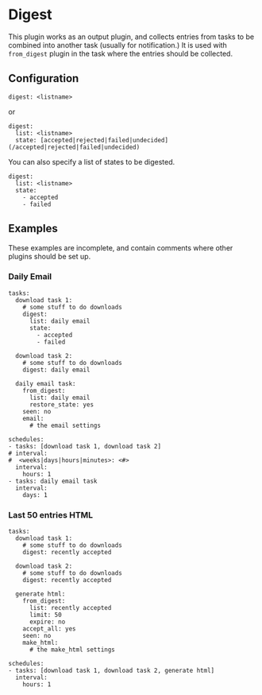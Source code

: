 # Digest
This plugin works as an output plugin, and collects entries from tasks to be combined into another task (usually for notification.) It is used with `from_digest` plugin in the task where the entries should be collected.

## Configuration
```
digest: <listname>
```
or
```
digest:
  list: <listname>
  state: [accepted|rejected|failed|undecided](/accepted|rejected|failed|undecided)
```
You can also specify a list of states to be digested.
```
digest:
  list: <listname>
  state:
    - accepted
    - failed
```

## Examples
These examples are incomplete, and contain comments where other plugins should be set up.
### Daily Email
```
tasks:
  download task 1:
    # some stuff to do downloads
    digest:
      list: daily email
      state:
        - accepted
        - failed

  download task 2:
    # some stuff to do downloads
    digest: daily email

  daily email task:
    from_digest:
      list: daily email
      restore_state: yes
    seen: no
    email:
      # the email settings

schedules:
- tasks: [download task 1, download task 2]
# interval:
#  <weeks|days|hours|minutes>: <#>
  interval:
    hours: 1
- tasks: daily email task
  interval:
    days: 1
```

### Last 50 entries HTML
```
tasks:
  download task 1:
    # some stuff to do downloads
    digest: recently accepted

  download task 2:
    # some stuff to do downloads
    digest: recently accepted

  generate html:
    from_digest:
      list: recently accepted
      limit: 50
      expire: no
    accept_all: yes
    seen: no
    make_html:
      # the make_html settings

schedules:
- tasks: [download task 1, download task 2, generate html]
  interval:
    hours: 1
```